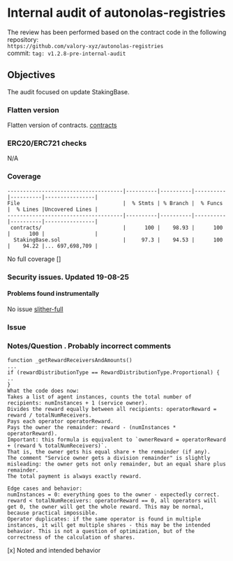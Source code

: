 # Internal audit of autonolas-registries
The review has been performed based on the contract code in the following repository:<br>
`https://github.com/valory-xyz/autonolas-registries` <br>
commit: `tag: v1.2.8-pre-internal-audit` <br> 

## Objectives
The audit focused on update StakingBase.

### Flatten version
Flatten version of contracts. [contracts](https://github.com/valory-xyz/autonolas-registries/blob/main/audits/internal9/analysis/contracts) 

### ERC20/ERC721 checks
N/A

### Coverage
```
-------------------------------------|----------|----------|----------|----------|----------------|
File                                 |  % Stmts | % Branch |  % Funcs |  % Lines |Uncovered Lines |
-------------------------------------|----------|----------|----------|----------|----------------|
 contracts/                          |      100 |    98.93 |      100 |      100 |                |
  StakingBase.sol                    |     97.3 |    94.53 |      100 |    94.22 |... 697,698,709 |
```
No full coverage
[] 

### Security issues. Updated 19-08-25
#### Problems found instrumentally
No issue
[slither-full](https://github.com/valory-xyz/autonolas-registries/blob/main/audits/internal9/analysis/slither_full.txt)

### Issue
### Notes/Question . Probably incorrect comments
```
function _getRewardReceiversAndAmounts()
...
if (rewardDistributionType == RewardDistributionType.Proportional) {
..
}
What the code does now:
Takes a list of agent instances, counts the total number of recipients: numInstances + 1 (service owner).
Divides the reward equally between all recipients: operatorReward = reward / totalNumReceivers.
Pays each operator operatorReward.
Pays the owner the remainder: reward - (numInstances * operatorReward).
Important: this formula is equivalent to `ownerReward = operatorReward + (reward % totalNumReceivers)`.
That is, the owner gets his equal share + the remainder (if any). 
The comment "Service owner gets a division remainder" is slightly misleading: the owner gets not only remainder, but an equal share plus remainder.
The total payment is always exactly reward.

Edge cases and behavior:
numInstances = 0: everything goes to the owner - expectedly correct.
reward < totalNumReceivers: operatorReward == 0, all operators will get 0, the owner will get the whole reward. This may be normal, because practical impossible.
Operator duplicates: if the same operator is found in multiple instances, it will get multiple shares - this may be the intended behavior. This is not a question of optimization, but of the correctness of the calculation of shares.
```
[x] Noted and intended behavior




